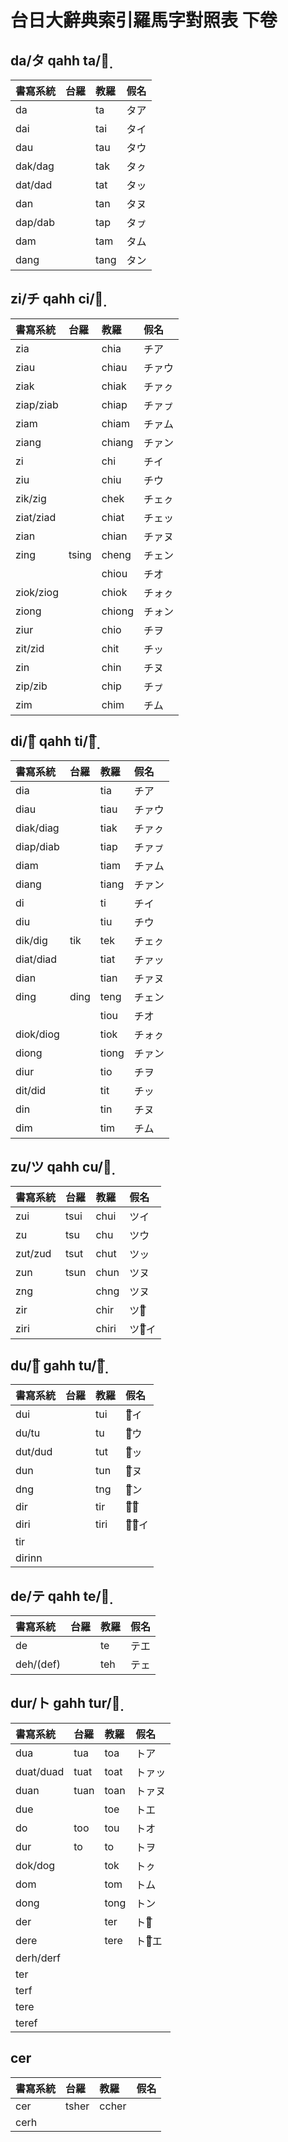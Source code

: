 # 台日大辭典索引羅馬字對照表 下卷

## da/タ qahh ta/タ̣

| 書寫系統 | 台羅 | 教羅 | 假名 |
| :--- | :--- | :--- | :--- |
| da | | ta | タア |
| dai | | tai | タイ |
| dau | | tau | タウ |
| dak/dag | | tak | タㇰ |
| dat/dad | | tat | タッ |
| dan | | tan | タヌ |
| dap/dab | | tap | タㇷ゚ |
| dam | | tam | タム |
| dang | | tang | タン |

## zi/チ qahh ci/チ̣

| 書寫系統 | 台羅 | 教羅 | 假名 |
| :--- | :--- | :--- | :--- |
| zia | | chia | チア |
| ziau | | chiau | チァウ |
| ziak | | chiak | チァㇰ |
| ziap/ziab | | chiap | チァㇷ゚ |
| ziam | | chiam | チァム |
| ziang | | chiang | チァン |
| zi | | chi | チイ |
| ziu | | chiu | チウ |
| zik/zig | | chek | チェㇰ |
| ziat/ziad | | chiat | チェッ |
| zian | | chian | チァヌ |
| zing | tsing | cheng | チェン |
| | | chiou | チオ |
| ziok/ziog | | chiok | チォㇰ |
| ziong | | chiong | チォン |
| ziur | | chio | チヲ |
| zit/zid | | chit | チッ |
| zin | | chin | チヌ |
| zip/zib | | chip | チㇷ゚ |
| zim | | chim | チム |

## di/チ͞ qahh ti/チ̣͞

| 書寫系統 | 台羅 | 教羅 | 假名 |
| :--- | :--- | :--- | :--- |
| dia | | tia | チア |
| diau | | tiau | チァウ |
| diak/diag | | tiak | チァㇰ |
| diap/diab | | tiap | チァㇷ゚ |
| diam | | tiam | チァム |
| diang | | tiang | チァン |
| di | | ti | チイ |
| diu | | tiu | チウ |
| dik/dig | tik | tek | チェㇰ |
| diat/diad | | tiat | チァッ |
| dian | | tian | チァヌ |
| ding | ding | teng | チェン |
| | | tiou | チオ |
| diok/diog | | tiok | チォㇰ |
| diong | | tiong | チァン |
| diur | | tio | チヲ |
| dit/did | | tit | チッ |
| din | | tin | チヌ |
| dim | | tim | チム |

## zu/ツ qahh cu/ツ̣

| 書寫系統 | 台羅 | 教羅 | 假名 |
| :--- | :--- | :--- | :--- |
| zui | tsui | chui | ツイ |
| zu | tsu | chu | ツウ |
| zut/zud | tsut | chut | ツッ |
| zun | tsun | chun | ツヌ |
| zng | | chng | ツヌ |
| zir | | chir | ツウ͞ |
| ziri | | chiri | ツゥ͞イ |

## du/ツ͞ gahh tu/ツ̣͞

| 書寫系統 | 台羅 | 教羅 | 假名 |
| :--- | :--- | :--- | :--- |
| dui | | tui | ツ͞イ |
| du/tu | | tu | ツ͞ウ |
| dut/dud | | tut | ツ͞ッ |
| dun | | tun | ツ͞ヌ |
| dng | | tng | ツ͞ン |
| dir | | tir | ツ͞ウ͞ |
| diri | | tiri | ツ͞ゥ͞イ |
| tir ||||
| dirinn ||||

## de/テ qahh te/テ̣

| 書寫系統 | 台羅 | 教羅 | 假名 |
| :--- | :--- | :--- | :--- |
| de | | te | テエ |
| deh/(def) | | teh | テェ |

## dur/ト gahh tur/ト̣

| 書寫系統 | 台羅 | 教羅 | 假名 |
| :--- | :--- | :--- | :--- |
| dua | tua | toa | トア |
| duat/duad | tuat | toat | トァッ |
| duan | tuan | toan | トァヌ |
| due | | toe | トエ |
| do | too | tou | トオ |
| dur | to | to | トヲ |
| dok/dog | | tok | トㇰ |
| dom | | tom | トム |
| dong | | tong | トン |
| der | | ter | トオ͞ |
| dere | | tere | トォ͞エ |
| derh/derf ||||
| ter ||||
| terf ||||
| tere ||||
| teref ||||

## cer

| 書寫系統 | 台羅 | 教羅 | 假名 |
| :--- | :--- | :--- | :--- |
| cer | tsher | ccher | |
| cerh ||||
